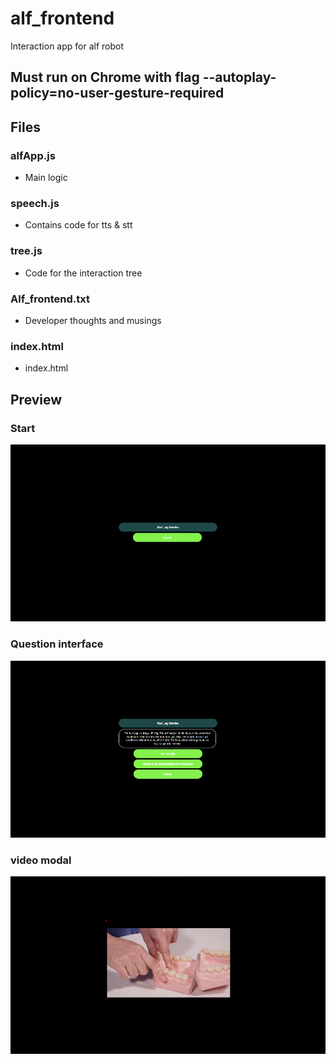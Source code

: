 # alf_frontend
Interaction app for alf robot

## Must run on Chrome with flag --autoplay-policy=no-user-gesture-required 

## Files

### alfApp.js
- Main logic 
### speech.js
- Contains code for tts & stt
### tree.js
- Code for the interaction tree
### Alf_frontend.txt
- Developer thoughts and musings
### index.html
- index.html

## Preview

### Start
![start](./media/readme/start.png)
### Question interface
![question](./media/readme/question.png)
### video modal
![video](./media/readme/video.png)


